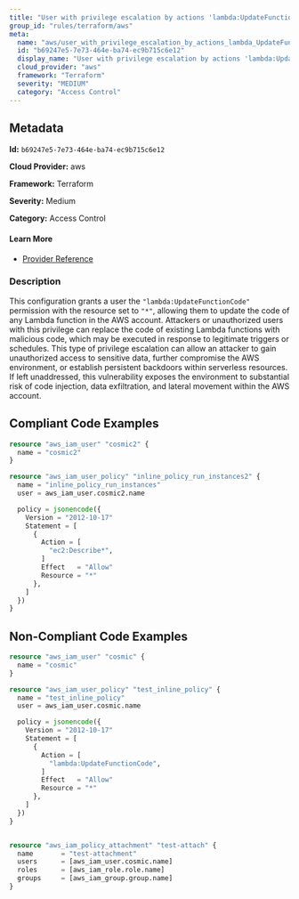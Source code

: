 ```yaml
---
title: "User with privilege escalation by actions 'lambda:UpdateFunctionCode'"
group_id: "rules/terraform/aws"
meta:
  name: "aws/user_with_privilege_escalation_by_actions_lambda_UpdateFunctionCode"
  id: "b69247e5-7e73-464e-ba74-ec9b715c6e12"
  display_name: "User with privilege escalation by actions 'lambda:UpdateFunctionCode'"
  cloud_provider: "aws"
  framework: "Terraform"
  severity: "MEDIUM"
  category: "Access Control"
---
```

## Metadata

**Id:** `b69247e5-7e73-464e-ba74-ec9b715c6e12`

**Cloud Provider:** aws

**Framework:** Terraform

**Severity:** Medium

**Category:** Access Control

#### Learn More

 - [Provider Reference](https://registry.terraform.io/providers/hashicorp/aws/latest/docs/resources/iam_user_policy#policy)

### Description

 This configuration grants a user the `"lambda:UpdateFunctionCode"` permission with the resource set to `"*"`, allowing them to update the code of any Lambda function in the AWS account. Attackers or unauthorized users with this privilege can replace the code of existing Lambda functions with malicious code, which may be executed in response to legitimate triggers or schedules. This type of privilege escalation can allow an attacker to gain unauthorized access to sensitive data, further compromise the AWS environment, or establish persistent backdoors within serverless resources. If left unaddressed, this vulnerability exposes the environment to substantial risk of code injection, data exfiltration, and lateral movement within the AWS account.


## Compliant Code Examples
```terraform
resource "aws_iam_user" "cosmic2" {
  name = "cosmic2"
}

resource "aws_iam_user_policy" "inline_policy_run_instances2" {
  name = "inline_policy_run_instances"
  user = aws_iam_user.cosmic2.name

  policy = jsonencode({
    Version = "2012-10-17"
    Statement = [
      {
        Action = [
          "ec2:Describe*",
        ]
        Effect   = "Allow"
        Resource = "*"
      },
    ]
  })
}

```
## Non-Compliant Code Examples
```terraform
resource "aws_iam_user" "cosmic" {
  name = "cosmic"
}

resource "aws_iam_user_policy" "test_inline_policy" {
  name = "test_inline_policy"
  user = aws_iam_user.cosmic.name

  policy = jsonencode({
    Version = "2012-10-17"
    Statement = [
      {
        Action = [
          "lambda:UpdateFunctionCode",
        ]
        Effect   = "Allow"
        Resource = "*"
      },
    ]
  })
}


resource "aws_iam_policy_attachment" "test-attach" {
  name       = "test-attachment"
  users      = [aws_iam_user.cosmic.name]
  roles      = [aws_iam_role.role.name]
  groups     = [aws_iam_group.group.name]
}


```